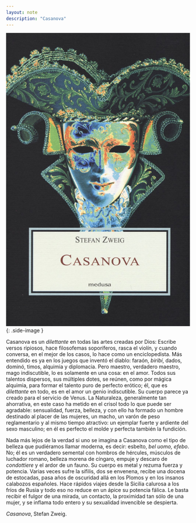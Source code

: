 ```yaml
---
layout: note
description: "Casanova"
---
```


![Casanova. Stefan Zweig][1]
{: .side-image }

Casanova es un *dilettante* en todas las artes creadas por Dios: Escribe versos
ripiosos, hace filosofemas soporíferos, rasca el violín, y cuando conversa, en
el mejor de los casos, lo hace como un enciclopedista. Más entendido es ya en
los juegos que inventó el diablo: faraón, *biribí*, dados, dominó, timos,
alquimia y diplomacia. Pero maestro, verdadero maestro, mago indiscutible, lo
es solamente en una cosa: en el amor. Todos sus talentos dispersos, sus
múltiples dotes, se reúnen, como por mágica alquimia, para formar el talento
puro de perfecto erótico; él, que es *dilettante* en todo, es en el amor un
genio indiscutible. Su cuerpo parece ya creado para el servicio de Venus. La
Naturaleza, generalmente tan ahorrativa, en este caso ha metido en el crisol
todo lo que puede ser agradable: sensualidad, fuerza, belleza, y con ello ha
formado un hombre destinado al placer de las mujeres, un macho, un varón de
peso reglamentario y al mismo tiempo atractivo: un ejemplar fuerte y ardiente
del sexo masculino; en él es perfecto el molde y perfecta también la fundición.

Nada más lejos de la verdad si uno se imagina a Casanova como el tipo de
belleza que pudiéramos llamar moderna, es decir: esbelto, *bel uomo, efebo*.
No; él es un verdadero semental con hombros de hércules, músculos de luchador
romano, belleza morena de cíngaro, empuje y descaro de *condottiere* y el ardor
de un fauno. Su cuerpo es metal y rezuma fuerza y potencia. Varias veces sufre
la sífilis, dos se envenena, recibe una docena de estocadas, pasa años de
oscuridad allá en los Plomos y en los insanos calabozos españoles. Hace rápidos
viajes desde la Sicilia calurosa a los fríos de Rusia y todo eso no reduce en
un ápice su potencia fálica. Le basta recibir el fulgor de una mirada, un
contacto, la proximidad tan sólo de una mujer, y se inflama todo entero y su
sexualidad invencible se despierta.

*Casanova*, Stefan Zweig.


[1]: /assets/images/notes/casanova-stefan-zweig.jpg
